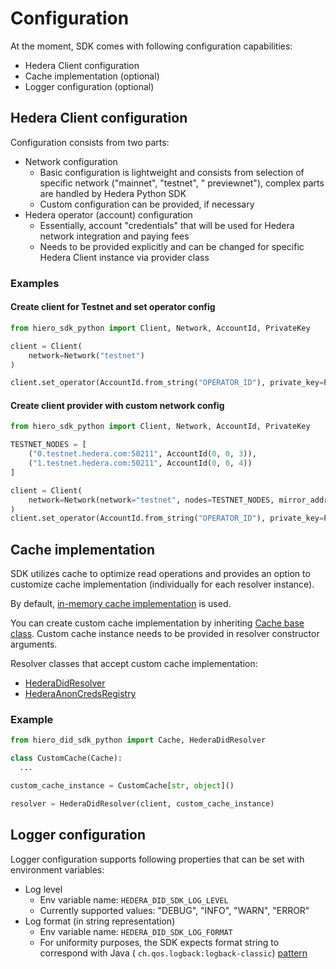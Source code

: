 # Configuration

At the moment, SDK comes with following configuration capabilities:

- Hedera Client configuration
- Cache implementation (optional)
- Logger configuration (optional)

## Hedera Client configuration

Configuration consists from two parts:

- Network configuration
  - Basic configuration is lightweight and consists from selection of specific network ("mainnet", "testnet", "
    previewnet"), complex parts are handled by Hedera Python SDK
  - Custom configuration can be provided, if necessary
- Hedera operator (account) configuration
  - Essentially, account "credentials" that will be used for Hedera network integration and paying fees
  - Needs to be provided explicitly and can be changed for specific Hedera Client instance via provider class

### Examples

#### Create client for Testnet and set operator config

```python
from hiero_sdk_python import Client, Network, AccountId, PrivateKey

client = Client(
    network=Network("testnet")
)

client.set_operator(AccountId.from_string("OPERATOR_ID"), private_key=PrivateKey.from_string("OPERATOR_KEY"))
```

#### Create client provider with custom network config

```python
from hiero_sdk_python import Client, Network, AccountId, PrivateKey

TESTNET_NODES = [
    ("0.testnet.hedera.com:50211", AccountId(0, 0, 3)),
    ("1.testnet.hedera.com:50211", AccountId(0, 0, 4))
]

client = Client(
    network=Network(network="testnet", nodes=TESTNET_NODES, mirror_address="hcs.testnet.mirrornode.hedera.com:5600"),
)
client.set_operator(AccountId.from_string("OPERATOR_ID"), private_key=PrivateKey.from_string("OPERATOR_KEY"))
```

## Cache implementation

SDK utilizes cache to optimize read operations and provides an option to customize cache implementation (individually
for each resolver instance).

By default, [in-memory cache implementation](modules/common.md#hiero_did_sdk_python.utils.cache.MemoryCache) is used.

You can create custom cache implementation by inheriting [Cache base class](modules/common.md#hiero_did_sdk_python.utils.cache.Cache).
Custom cache instance needs to be provided in resolver constructor arguments.

Resolver classes that accept custom cache implementation:

- [HederaDidResolver](modules/did.md#hiero_did_sdk_python.did.hedera_did_resolver.HederaDidResolver)
- [HederaAnonCredsRegistry](modules/anoncreds.md#hiero_did_sdk_python.anoncreds.hedera_anoncreds_registry.HederaAnonCredsRegistry)

### Example

```python
from hiero_did_sdk_python import Cache, HederaDidResolver

class CustomCache(Cache):
  ...

custom_cache_instance = CustomCache[str, object]()

resolver = HederaDidResolver(client, custom_cache_instance)
```

## Logger configuration

Logger configuration supports following properties that can be set with environment variables:

- Log level
  - Env variable name: `HEDERA_DID_SDK_LOG_LEVEL`
  - Currently supported values: "DEBUG", "INFO", "WARN", "ERROR"
- Log format (in string representation)
  - Env variable name: `HEDERA_DID_SDK_LOG_FORMAT`
  - For uniformity purposes, the SDK expects format string to correspond with Java (
    `ch.qos.logback:logback-classic`) [pattern](https://logback.qos.ch/manual/layouts.html#ClassicPatternLayout)
